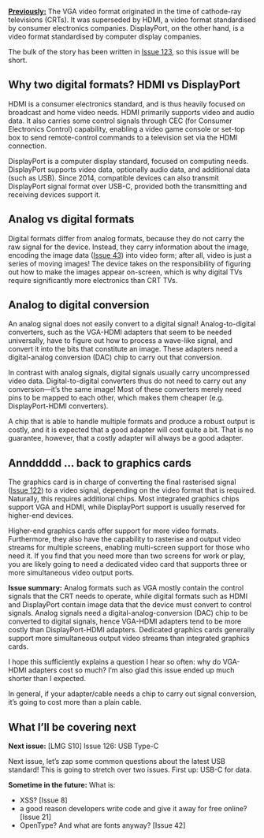 [**Previously:**](https://buttondown.email/laymansguide/archive/) The VGA video format originated in the time of cathode-ray televisions (CRTs). It was superseded by HDMI, a video format standardised by consumer electronics companies. DisplayPort, on the other hand, is a video format standardised by computer display companies.

The bulk of the story has been written in [Issue 123](https://buttondown.email/laymansguide/archive/lmg-s10-issue-123-graphics-cards-the-pixel-factory/), so this issue will be short.

## Why two digital formats? HDMI vs DisplayPort

HDMI is a consumer electronics standard, and is thus heavily focused on broadcast and home video needs. HDMI primarily supports video and audio data. It also carries some control signals through CEC (for Consumer Electronics Control) capability, enabling a video game console or set-top box to send remote-control commands to a television set via the HDMI connection.

DisplayPort is a computer display standard, focused on computing needs. DisplayPort supports video data, optionally audio data, and additional data (such as USB). Since 2014, compatible devices can also transmit DisplayPort signal format over USB-C, provided both the transmitting and receiving devices support it.

## Analog vs digital formats

Digital formats differ from analog formats, because they do not carry the raw signal for the device. Instead, they carry information about the image, encoding the image data ([Issue 43](https://buttondown.email/laymansguide/archive/lmg-s4-issue-43-images-a-mosaic-of-3-colours/)) into video form; after all, video is just a series of moving images! The device takes on the responsibility of figuring out how to make the images appear on-screen, which is why digital TVs require significantly more electronics than CRT TVs.

## Analog to digital conversion

An analog signal does not easily convert to a digital signal! Analog-to-digital converters, such as the VGA-HDMI adapters that seem to be needed universally, have to figure out how to process a wave-like signal, and convert it into the bits that constitute an image. These adapters need a digital-analog conversion (DAC) chip to carry out that conversion.

In contrast with analog signals, digital signals usually carry uncompressed video data. Digital-to-digital converters thus do not need to carry out any conversion—it’s the same image! Most of these converters merely need pins to be mapped to each other, which makes them cheaper (e.g. DisplayPort-HDMI converters).

A chip that is able to handle multiple formats and produce a robust output is costly, and it is expected that a good adapter will cost quite a bit. That is no guarantee, however, that a costly adapter will always be a good adapter.

## Annddddd ... back to graphics cards

The graphics card is in charge of converting the final rasterised signal ([Issue 122](https://buttondown.email/laymansguide/archive/lmg-s10-issue-122-the-great-flattening/)) to a video signal, depending on the video format that is required. Naturally, this requires additional chips. Most integrated graphics chips support VGA and HDMI, while DisplayPort support is usually reserved for higher-end devices.

Higher-end graphics cards offer support for more video formats. Furthermore, they also have the capability to rasterise and output video streams for multiple screens, enabling multi-screen support for those who need it. If you find that you need more than two screens for work or play, you are likely going to need a dedicated video card that supports three or more simultaneous video output ports.

**Issue summary:** Analog formats such as VGA mostly contain the control signals that the CRT needs to operate, while digital formats such as HDMI and DisplayPort contain image data that the device must convert to control signals. Analog signals need a digital-analog-conversion (DAC) chip to be converted to digital signals, hence VGA-HDMI adapters tend to be more costly than DisplayPort-HDMI adapters. Dedicated graphics cards generally support more simultaneous output video streams than integrated graphics cards.

I hope this sufficiently explains a question I hear so often: why do VGA-HDMI adapters cost so much? I’m also glad this issue ended up much shorter than I expected.

In general, if your adapter/cable needs a chip to carry out signal conversion, it’s going to cost more than a plain cable.

## What I’ll be covering next

**Next issue:** [LMG S10] Issue 126: USB Type-C

Next issue, let’s zap some common questions about the latest USB standard! This is going to stretch over two issues. First up: USB-C for data.

**Sometime in the future:** What is:

- XSS? [Issue 8]
- a good reason developers write code and give it away for free online? [Issue 21]
- OpenType? And what are fonts anyway? [Issue 42]

